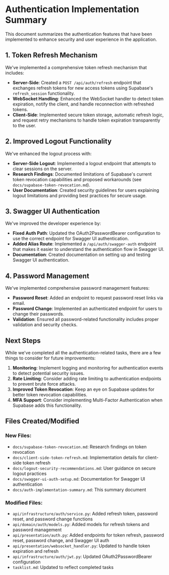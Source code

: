 # Authentication Implementation Summary

This document summarizes the authentication features that have been implemented to enhance security and user experience in the application.

## 1. Token Refresh Mechanism

We've implemented a comprehensive token refresh mechanism that includes:

- **Server-Side**: Created a `POST /api/auth/refresh` endpoint that exchanges refresh tokens for new access tokens using Supabase's `refresh_session` functionality.
- **WebSocket Handling**: Enhanced the WebSocket handler to detect token expiration, notify the client, and handle reconnection with refreshed tokens.
- **Client-Side**: Implemented secure token storage, automatic refresh logic, and request retry mechanisms to handle token expiration transparently to the user.

## 2. Improved Logout Functionality

We've enhanced the logout process with:

- **Server-Side Logout**: Implemented a logout endpoint that attempts to clear sessions on the server.
- **Research Findings**: Documented limitations of Supabase's current token revocation capabilities and proposed workarounds (see `docs/supabase-token-revocation.md`).
- **User Documentation**: Created security guidelines for users explaining logout limitations and providing best practices for secure usage.

## 3. Swagger UI Authentication

We've improved the developer experience by:

- **Fixed Auth Path**: Updated the OAuth2PasswordBearer configuration to use the correct endpoint for Swagger UI authentication.
- **Added Alias Route**: Implemented a `/api/auth/swagger-auth` endpoint that makes it easier to understand the authentication flow in Swagger UI.
- **Documentation**: Created documentation on setting up and testing Swagger UI authentication.

## 4. Password Management

We've implemented comprehensive password management features:

- **Password Reset**: Added an endpoint to request password reset links via email.
- **Password Change**: Implemented an authenticated endpoint for users to change their passwords.
- **Validation**: Ensured all password-related functionality includes proper validation and security checks.

## Next Steps

While we've completed all the authentication-related tasks, there are a few things to consider for future improvements:

1. **Monitoring**: Implement logging and monitoring for authentication events to detect potential security issues.
2. **Rate Limiting**: Consider adding rate limiting to authentication endpoints to prevent brute force attacks.
3. **Improved Token Revocation**: Keep an eye on Supabase updates for better token revocation capabilities.
4. **MFA Support**: Consider implementing Multi-Factor Authentication when Supabase adds this functionality.

## Files Created/Modified

### New Files:
- `docs/supabase-token-revocation.md`: Research findings on token revocation
- `docs/client-side-token-refresh.md`: Implementation details for client-side token refresh
- `docs/logout-security-recommendations.md`: User guidance on secure logout practices
- `docs/swagger-ui-auth-setup.md`: Documentation for Swagger UI authentication
- `docs/auth-implementation-summary.md`: This summary document

### Modified Files:
- `api/infrastructure/auth/service.py`: Added refresh token, password reset, and password change functions
- `api/domain/auth/models.py`: Added models for refresh tokens and password management
- `api/presentation/auth.py`: Added endpoints for token refresh, password reset, password change, and Swagger UI auth
- `api/presentation/websocket_handler.py`: Updated to handle token expiration and refresh
- `api/infrastructure/auth/jwt.py`: Updated OAuth2PasswordBearer configuration
- `tasklist.md`: Updated to reflect completed tasks 